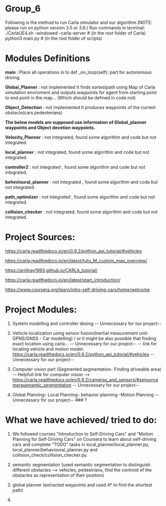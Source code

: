 # Group_6
Following is the method to run Carla simulator and our algorithm.(NOTE: please run on python version 3.5 or 3.6.)
Run commands in terminal: 
      ./CarlaUE4.sh -windowed -carla-server    # (in the root folder of Carla)
      python3 main.py     # (in the root folder of scripts)

# Modules Definitions

**main** :   Place all operations in to     def _on_loop(self): part for autonomous driving.

**Global_Planner** : not implemented
  It finds sortestpath using Map of Carla simulation enviroment and outputs waypoints for agent from starting point to end point in the map... (Which should be defined in code not)

**Object_Detection** : not implemented
 It produces waypoints of the current obstacle(cars pedesterians)


**The below models are supposed use information of Global_planner waypoints and Object decetion waypoints.**

**Velocity_Planner** : not  integrated, found some algorithm and code but not integrated.

**local_planner** : not integrated, found some algorithm and code but not integrated.

**controller2** : not integrated , found some algorithm and code but not integrated.

**behevioural_planner** : not integrated , found some algorithm and code but not integrated.

**path_optimiizer** : not integrated , found some algorithm and code but not integrated.

**collision_checker** : not integrated, found some algorithm and code but not integrated.



#  Project Sources:
https://carla.readthedocs.io/en/0.9.2/python_api_tutorial/#vehicles

https://carla.readthedocs.io/en/latest/tuto_M_custom_map_overview/

https://arijitray1993.github.io/CARLA_tutorial/

https://carla.readthedocs.io/en/latest/start_introduction/

https://www.coursera.org/learn/intro-self-driving-cars/home/welcome

# Project Modules:

1. System modelling and controller desing -- Unnecessary for our project--
2. Vehicle localization using sensor fusion(Inertial measurement unit- GPNS/GNSS - Car modelling) / or it might be also possible that finding exact location using  carla... -- Unnecessary for our project--
-- link for locating vehicle and motion model:
https://carla.readthedocs.io/en/0.9.2/python_api_tutorial/#vehicles
-- Unnecessary for our project--

3. Computer vision part (Segmented segmentation- Finding driveable area)
  -- Helpfull link for computer vision --> https://carla.readthedocs.io/en/0.9.2/cameras_and_sensors/#sensorcamerasemantic_segmentation
-- Unnecessary for our project--
4. Global Planning- Local Planning- behavior planning  -Motion Planning
-- Unnecessary for our project-- ### ?

# What we have achieved/ tried to do: 

1. We followed courses "Introduction to Self-Driving Cars" and "Motion Planning for Self-Driving Cars" on Coursera to learn about self-driving cars and complete "TODO" tasks in local_planner/local_planner.py, local_planner/behavioural_planner.py and collision_check/collision_checker.py. 

2. semantic segmentation (used semantic segmentation to distinguish different obstacles --> vehicles, pedestrians, find the centroid of the obstacles as representation of their position)

3. global planner (extracted waypoints and used A* to find the shortest path)

4. 







